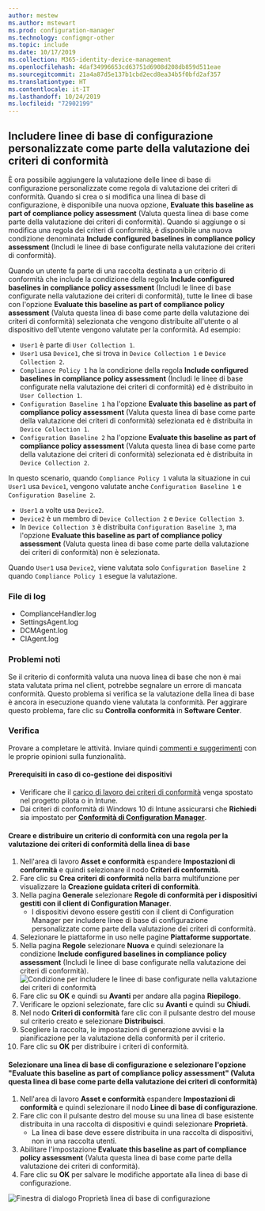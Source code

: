 ```yaml
---
author: mestew
ms.author: mstewart
ms.prod: configuration-manager
ms.technology: configmgr-other
ms.topic: include
ms.date: 10/17/2019
ms.collection: M365-identity-device-management
ms.openlocfilehash: 4daf34996653cd63751d6908d208db859d511eae
ms.sourcegitcommit: 21a4a87d5e137b1cbd2ecd8ea34b5f0bfd2af357
ms.translationtype: HT
ms.contentlocale: it-IT
ms.lasthandoff: 10/24/2019
ms.locfileid: "72902199"
---
```

## <a name="bkmk_CAbaselines"></a> Includere linee di base di configurazione personalizzate come parte della valutazione dei criteri di conformità

È ora possibile aggiungere la valutazione delle linee di base di configurazione personalizzate come regola di valutazione dei criteri di conformità. Quando si crea o si modifica una linea di base di configurazione, è disponibile una nuova opzione, **Evaluate this baseline as part of compliance policy assessment** (Valuta questa linea di base come parte della valutazione dei criteri di conformità). Quando si aggiunge o si modifica una regola dei criteri di conformità, è disponibile una nuova condizione denominata **Include configured baselines in compliance policy assessment** (Includi le linee di base configurate nella valutazione dei criteri di conformità).

Quando un utente fa parte di una raccolta destinata a un criterio di conformità che include la condizione della regola **Include configured baselines in compliance policy assessment** (Includi le linee di base configurate nella valutazione dei criteri di conformità), tutte le linee di base con l'opzione **Evaluate this baseline as part of compliance policy assessment** (Valuta questa linea di base come parte della valutazione dei criteri di conformità) selezionata che vengono distribuite all'utente o al dispositivo dell'utente vengono valutate per la conformità. Ad esempio:

- `User1` è parte di `User Collection 1`.
- `User1` usa `Device1`, che si trova in `Device Collection 1` e `Device Collection 2`.
- `Compliance Policy 1` ha la condizione della regola **Include configured baselines in compliance policy assessment** (Includi le linee di base configurate nella valutazione dei criteri di conformità) ed è distribuito in `User Collection 1`.
- `Configuration Baseline 1` ha l'opzione **Evaluate this baseline as part of compliance policy assessment** (Valuta questa linea di base come parte della valutazione dei criteri di conformità) selezionata ed è distribuita in `Device Collection 1`.
- `Configuration Baseline 2` ha l'opzione **Evaluate this baseline as part of compliance policy assessment** (Valuta questa linea di base come parte della valutazione dei criteri di conformità) selezionata ed è distribuita in `Device Collection 2`.

In questo scenario, quando `Compliance Policy 1` valuta la situazione in cui `User1` usa `Device1`, vengono valutate anche `Configuration Baseline 1` e `Configuration Baseline 2`.

- `User1` a volte usa `Device2`.
- `Device2` è un membro di `Device Collection 2` e `Device Collection 3`.
- In `Device Collection 3` è distribuita `Configuration Baseline 3`, ma l'opzione **Evaluate this baseline as part of compliance policy assessment** (Valuta questa linea di base come parte della valutazione dei criteri di conformità) non è selezionata.

Quando `User1` usa `Device2`, viene valutata solo `Configuration Baseline 2` quando `Compliance Policy 1` esegue la valutazione.

### <a name="bkmk_CA-Logs"></a> File di log

- ComplianceHandler.log
- SettingsAgent.log
- DCMAgent.log
- CIAgent.log

### <a name="known-issues"></a>Problemi noti
<!--5582516-->
Se il criterio di conformità valuta una nuova linea di base che non è mai stata valutata prima nel client, potrebbe segnalare un errore di mancata conformità. Questo problema si verifica se la valutazione della linea di base è ancora in esecuzione quando viene valutata la conformità. Per aggirare questo problema, fare clic su **Controlla conformità** in **Software Center**.

### <a name="try-it-out"></a>Verifica

Provare a completare le attività. Inviare quindi [commenti e suggerimenti](/sccm/core/understand/find-help#product-feedback) con le proprie opinioni sulla funzionalità.

#### <a name="prerequisites-when-the-devices-are-co-managed"></a>Prerequisiti in caso di co-gestione dei dispositivi

- Verificare che il [carico di lavoro dei criteri di conformità](/sccm/comanage/workloads#compliance-policies) venga spostato nel progetto pilota o in Intune.
- Dai criteri di conformità di Windows 10 di Intune assicurarsi che **Richiedi** sia impostato per [**Conformità di Configuration Manager**](https://docs.microsoft.com/intune/protect/compliance-policy-create-windows#configuration-manager-compliance).

#### <a name="create-and-deploy-a-compliance-policy-with-a-rule-for-baseline-compliance-policy-assessment"></a>Creare e distribuire un criterio di conformità con una regola per la valutazione dei criteri di conformità della linea di base

1. Nell'area di lavoro **Asset e conformità** espandere **Impostazioni di conformità** e quindi selezionare il nodo **Criteri di conformità**.
1. Fare clic su **Crea criteri di conformità** nella barra multifunzione per visualizzare la **Creazione guidata criteri di conformità**.
1. Nella pagina **Generale** selezionare **Regole di conformità per i dispositivi gestiti con il client di Configuration Manager**.
   - I dispositivi devono essere gestiti con il client di Configuration Manager per includere linee di base di configurazione personalizzate come parte della valutazione dei criteri di conformità.
1. Selezionare le piattaforme in uso nelle pagine **Piattaforme supportate**.
1. Nella pagina **Regole** selezionare **Nuova** e quindi selezionare la condizione **Include configured baselines in compliance policy assessment** (Includi le linee di base configurate nella valutazione dei criteri di conformità).
![Condizione per includere le linee di base configurate nella valutazione dei criteri di conformità](/sccm/core/get-started/2019/media/3608345-create-compliance-policy-rule.png)
1. Fare clic su **OK** e quindi su **Avanti** per andare alla pagina **Riepilogo**.
1. Verificare le opzioni selezionate, fare clic su **Avanti** e quindi su **Chiudi**.
1. Nel nodo **Criteri di conformità** fare clic con il pulsante destro del mouse sul criterio creato e selezionare **Distribuisci**.
1. Scegliere la raccolta, le impostazioni di generazione avvisi e la pianificazione per la valutazione della conformità per il criterio.
1. Fare clic su **OK** per distribuire i criteri di conformità.


#### <a name="select-a-configuration-baseline-and-check-evaluate-this-baseline-as-part-of-compliance-policy-assessment"></a>Selezionare una linea di base di configurazione e selezionare l'opzione "Evaluate this baseline as part of compliance policy assessment" (Valuta questa linea di base come parte della valutazione dei criteri di conformità)

1. Nell'area di lavoro **Asset e conformità** espandere **Impostazioni di conformità** e quindi selezionare il nodo **Linee di base di configurazione**.
1. Fare clic con il pulsante destro del mouse su una linea di base esistente distribuita in una raccolta di dispositivi e quindi selezionare **Proprietà**.
   - La linea di base deve essere distribuita in una raccolta di dispositivi, non in una raccolta utenti.
1. Abilitare l'impostazione **Evaluate this baseline as part of compliance policy assessment** (Valuta questa linea di base come parte della valutazione dei criteri di conformità).
1. Fare clic su **OK** per salvare le modifiche apportate alla linea di base di configurazione.

![Finestra di dialogo Proprietà linea di base di configurazione](/sccm/core/get-started/2019/media/3608345-configuration-baseline-properties.png)

